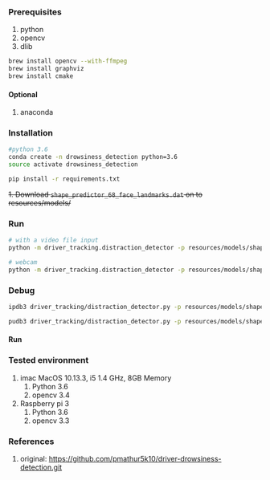 

### Prerequisites
1. python
2. opencv
3. dlib

```sh
brew install opencv --with-ffmpeg
brew install graphviz
brew install cmake
```

#### Optional
1. anaconda

### Installation
```sh
#python 3.6
conda create -n drowsiness_detection python=3.6
source activate drowsiness_detection

pip install -r requirements.txt
```

~~1. Download `shape_predictor_68_face_landmarks.dat` on to resources/models/~~


### Run
```sh
# with a video file input
python -m driver_tracking.distraction_detector -p resources/models/shape_predictor_68_face_landmarks.dat -f resources/sample_inputs/your_detection_movie.mov

# webcam
python -m driver_tracking.distraction_detector -p resources/models/shape_predictor_68_face_landmarks.dat
```

### Debug
```sh
ipdb3 driver_tracking/distraction_detector.py -p resources/models/shape_predictor_68_face_landmarks.dat -f resources/sample_inputs/your_detection_movie.mov

pudb3 driver_tracking/distraction_detector.py -p resources/models/shape_predictor_68_face_landmarks.dat -f resources/sample_inputs/your_detection_movie.mov
```

#### Run

### Tested environment
1. imac MacOS 10.13.3, i5 1.4 GHz, 8GB Memory
    1. Python 3.6
	1. opencv 3.4
1. Raspberry pi 3
    1. Python 3.6
    1. opencv 3.3


### References
1. original: https://github.com/pmathur5k10/driver-drowsiness-detection.git

